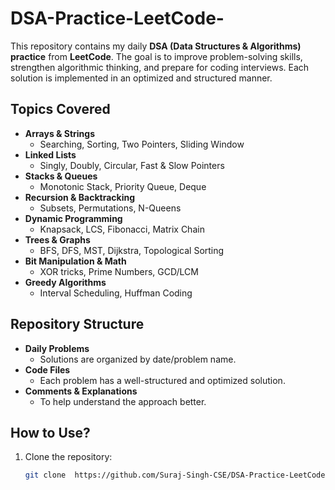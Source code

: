 # DSA-Practice-LeetCode-
This repository contains my daily **DSA (Data Structures & Algorithms) practice** from **LeetCode**. The goal is to improve problem-solving skills, strengthen algorithmic thinking, and prepare for coding interviews. Each solution is implemented in an optimized and structured manner.  

##  Topics Covered  
- **Arrays & Strings**  
  - Searching, Sorting, Two Pointers, Sliding Window  
- **Linked Lists**  
  - Singly, Doubly, Circular, Fast & Slow Pointers  
- **Stacks & Queues**  
  - Monotonic Stack, Priority Queue, Deque  
- **Recursion & Backtracking**  
  - Subsets, Permutations, N-Queens  
- **Dynamic Programming**  
  - Knapsack, LCS, Fibonacci, Matrix Chain  
- **Trees & Graphs**  
  - BFS, DFS, MST, Dijkstra, Topological Sorting  
- **Bit Manipulation & Math**  
  - XOR tricks, Prime Numbers, GCD/LCM  
- **Greedy Algorithms**  
  - Interval Scheduling, Huffman Coding  

##  Repository Structure  
- **Daily Problems**  
  - Solutions are organized by date/problem name.  
- **Code Files**  
  - Each problem has a well-structured and optimized solution.  
- **Comments & Explanations**  
  - To help understand the approach better.  

##  How to Use?  
1. Clone the repository:  
   ```bash
   git clone  https://github.com/Suraj-Singh-CSE/DSA-Practice-LeetCode-
 

